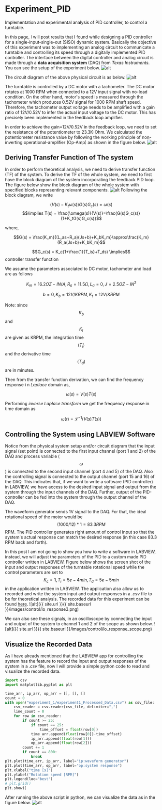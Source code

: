 # Experiment_PID
Implementation and experimental analysis of PID controller, to control a turntable.

In this page, I will post results that I found while designing a PID controller for a single-input-single-out (SISO) dynamic system. Basically the objective of this experiment was to implementing an analog circuit to communicate a turntable and controlling its speed through a digitally implemented PID controller. The interface between the digital controller and analog circuit is made through a **data acquisition system** (DAQ) from *Texas Instruments*. You can see the setup of the experiment below.
![alt](./images/control/basic_setup.png)

The circuit diagram of the above physical circuit is as below.
![alt](./images/control/experiment_1/circuit_diagram.png)

The turntable is controlled by a DC motor with a tachometer. The DC motor rotates at 1000 RPM when connected to a 12V input signal with no-load condition. On the other hand, motor's speed is measured through the tachometer which produces 0.52V signal for 1000 RPM shaft speed. Therefore, the tachometer output voltage needs to be amplified with a gain ratio of 12V/0.52V to infer the actual input voltage to the DC motor. This has precisely been implemented in the feedback loop amplifier.

In order to achieve the gain=12V/0.52V in the feedback loop, we need to set the resistance of the potentiometer
to 23.3K-Ohm. We calculated the potentiometer resistance value by following the working principle of non-inverting operational-amplifier (Op-Amp) as shown in the figure below.
![alt](./images/control/noninverting_opamp.png)

## Deriving Transfer Function of The system
In order to perform theoretical analysis, we need to derive transfer function (TF) of the system. To derive the TF of the whole system, we need to first have the block diagram of the system incorporating the feedback PID loop. The figure below show the block diagram of the whole system with specified blocks representing relevant components.
![alt](./images/control/pid_block_diagram.png)
Following the block diagram, we write

$$\left(V(s) - K_t\omega(s)\right)G(s)G_c(s) = \omega(s)$$
$$\implies T(s) = \frac{\omega(s)}{V(s)}=\frac{G(s)G_c(s)}{1+K_tG(s)G_c(s)}$$

where,

$$G(s) = \frac{K_m}{(L_as+R_a)(Js+b)+K_bK_m}\approx\frac{K_m}{R_a(Js+b)+K_bK_m}$$

$$G_c(s) = K_c(1+\frac{1}{T_is}+T_ds) \implies$$ controller transfer function

We assume the parameters associated to DC motor, tachometer and load are as follows

$$K_m = 16.2 OZ-IN/A, R_a = 11.5 \Omega, L_a = 0, J = 2.5 OZ-IN^2$$

$$b = 0, K_b = 12V/KRPM, K_t = 12V/KRPM$$

Note: since $$K_b$$ and $$K_t$$ are given as KRPM, the integration time $$(T_i)$$ and the derivative time $$(T_d)$$ are in minutes.

Then from the transfer function derivation, we can find the frequency response i n *Laplace* domain as,

$$\omega(s) = V(s)T(s)$$

Performing *inverse Laplace transform* we get the frequency response in time domain as

$$\omega(t) = \mathcal{L}^{-1}(V(s)T(s))$$

## Controlling the System using LABVIEW Software
Notice from the physical system setup and/or circuit diagram that the input signal (set point) is connected to the first input channel (port 1 and 2) of the DAQ and process variable ($$\omega$$) is connected to the second input channel (port 4 and 5) of the DAQ. Also the controlling signal is connected to the output channel (port 15 and 16) of the DAQ. This indicates that, if we want to write a software (PID controller) in LABVIEW, we have access to the desired input signal and output from the system through the input channels of the DAQ. Further, output of the PID-controller can be fed into the system through the output channel of the DAQ.

The waveform generator sends 1V signal to the DAQ. For that, the ideal rotational speed of the motor would be $$(1000/12)*1=83.3RPM$$ RPM. The PID controller generates right amount of control input so that the system's actual response can match the desired response (in this case 83.3 RPM back and forth).

In this post I am not going to show you how to write a software in LABVIEW, instead, we will adjust the parameters of the PID to a custom made PID controller written in LABVIEW.
Figure below shows the screen shot of the input and output responses of the turntable rotational speed while the control parameters are set to $$K_c=1, T_i=5e-4 min, T_d=5e-5 min$$ in the application written in LABVIEW. The application also allow us to recorded and write the system input and output responses in a *.csv* file to be for theoretical analysis. The recorded data for this experiment can be found [here](https://github.com/mattsinbot/Experiment_PID/tree/master/data/experiment_1).
![alt]({{ site.url }}{{ site.baseurl }}/images/control/io_response3.png)

We can also see these signals, in an oscilloscope by connecting the input and output of the system to channel 1 and 2 of the scope as shown below.
![alt]({{ site.url }}{{ site.baseurl }}/images/control/io_response_scope.png)


## Visualize the Recorded Data
As I have already mentioned that the LABVIEW app for controlling the system has the feature to record the input and output responses of the system in a *.csv* file, now I will provide a simple python code to read and visualize the recorded data.

```python
import csv
import matplotlib.pyplot as plt

time_arr, ip_arr, op_arr = [], [], []
count = 0
with open("experiment_1/experiment1_Processed_Data.csv") as csv_file:
    csv_reader = csv.reader(csv_file, delimiter=",")
    line_count = 0
    for row in csv_reader:
    	if count >= 25:
    		if count == 25:
    			time_offset = float(row[0])
    		time_arr.append(float(row[0])-time_offset)
    		ip_arr.append(float(row[1]))
    		op_arr.append(float(row[2]))
    	count += 1
    	if count == 800:
        	break
plt.plot(time_arr, ip_arr, label="ip:waveform generator")
plt.plot(time_arr, op_arr, label="op:system response")
plt.xlabel("time [s]")
plt.ylabel("Rotation speed [RPM]")
plt.legend(loc="best")
# plt.grid()
plt.show()
```
After running the above script in python, we can visualize the data as in the figure below.
![alt](./images/control/visualize_recorded_data2.png)
